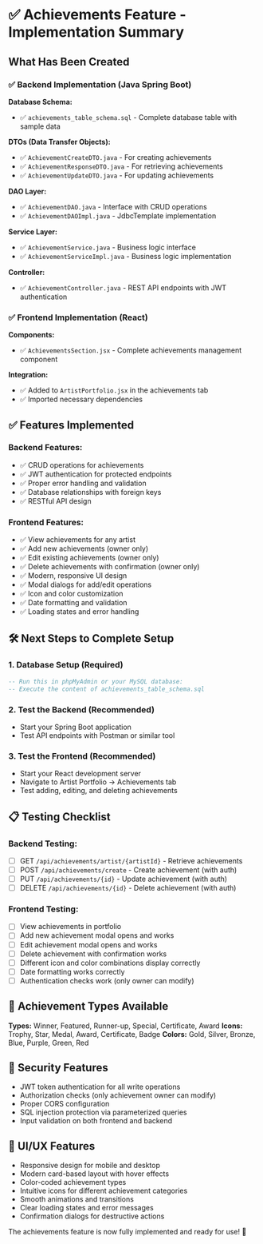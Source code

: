 # ✅ Achievements Feature - Implementation Summary

## What Has Been Created

### ✅ Backend Implementation (Java Spring Boot)

**Database Schema:**
- ✅ `achievements_table_schema.sql` - Complete database table with sample data

**DTOs (Data Transfer Objects):**
- ✅ `AchievementCreateDTO.java` - For creating achievements
- ✅ `AchievementResponseDTO.java` - For retrieving achievements
- ✅ `AchievementUpdateDTO.java` - For updating achievements

**DAO Layer:**
- ✅ `AchievementDAO.java` - Interface with CRUD operations
- ✅ `AchievementDAOImpl.java` - JdbcTemplate implementation

**Service Layer:**
- ✅ `AchievementService.java` - Business logic interface
- ✅ `AchievementServiceImpl.java` - Business logic implementation

**Controller:**
- ✅ `AchievementController.java` - REST API endpoints with JWT authentication

### ✅ Frontend Implementation (React)

**Components:**
- ✅ `AchievementsSection.jsx` - Complete achievements management component

**Integration:**
- ✅ Added to `ArtistPortfolio.jsx` in the achievements tab
- ✅ Imported necessary dependencies

## ✅ Features Implemented

### Backend Features:
- ✅ CRUD operations for achievements
- ✅ JWT authentication for protected endpoints
- ✅ Proper error handling and validation
- ✅ Database relationships with foreign keys
- ✅ RESTful API design

### Frontend Features:
- ✅ View achievements for any artist
- ✅ Add new achievements (owner only)
- ✅ Edit existing achievements (owner only)
- ✅ Delete achievements with confirmation (owner only)
- ✅ Modern, responsive UI design
- ✅ Modal dialogs for add/edit operations
- ✅ Icon and color customization
- ✅ Date formatting and validation
- ✅ Loading states and error handling

## 🛠️ Next Steps to Complete Setup

### 1. Database Setup (Required)
```sql
-- Run this in phpMyAdmin or your MySQL database:
-- Execute the content of achievements_table_schema.sql
```

### 2. Test the Backend (Recommended)
- Start your Spring Boot application
- Test API endpoints with Postman or similar tool

### 3. Test the Frontend (Recommended)
- Start your React development server
- Navigate to Artist Portfolio → Achievements tab
- Test adding, editing, and deleting achievements

## 📋 Testing Checklist

### Backend Testing:
- [ ] GET `/api/achievements/artist/{artistId}` - Retrieve achievements
- [ ] POST `/api/achievements/create` - Create achievement (with auth)
- [ ] PUT `/api/achievements/{id}` - Update achievement (with auth)
- [ ] DELETE `/api/achievements/{id}` - Delete achievement (with auth)

### Frontend Testing:
- [ ] View achievements in portfolio
- [ ] Add new achievement modal opens and works
- [ ] Edit achievement modal opens and works
- [ ] Delete achievement with confirmation works
- [ ] Different icon and color combinations display correctly
- [ ] Date formatting works correctly
- [ ] Authentication checks work (only owner can modify)

## 🎨 Achievement Types Available

**Types:** Winner, Featured, Runner-up, Special, Certificate, Award
**Icons:** Trophy, Star, Medal, Award, Certificate, Badge
**Colors:** Gold, Silver, Bronze, Blue, Purple, Green, Red

## 🔐 Security Features

- JWT token authentication for all write operations
- Authorization checks (only achievement owner can modify)
- Proper CORS configuration
- SQL injection protection via parameterized queries
- Input validation on both frontend and backend

## 📱 UI/UX Features

- Responsive design for mobile and desktop
- Modern card-based layout with hover effects
- Color-coded achievement types
- Intuitive icons for different achievement categories
- Smooth animations and transitions
- Clear loading states and error messages
- Confirmation dialogs for destructive actions

The achievements feature is now fully implemented and ready for use! 🚀
